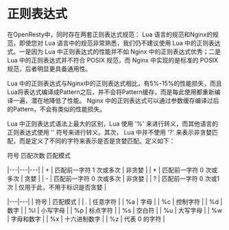 # 正则表达式

在OpenResty中，同时存在两套正则表达式规范： Lua 语言的规范和Nginx的规范，即使您对 Lua 语言中的规范非常熟悉，我们仍不建议使用 Lua 中的正则表达式。一是因为 Lua 中正则表达式的性能并不如 Nginx 中的正则表达式优秀；二是 Lua 中的正则表达式并不符合 POSIX 规范，而 Nginx 中实现的是标准的 POSIX 规范，后者明显更具备通用性。

Lua 中的正则表达式与Nginx中的正则表达式相比，有5%-15%的性能损失，而且Lua将表达式编译成Pattern之后，并不会将Pattern缓存，而是每此使用都重新编译一遍，潜在地降低了性能。 Nginx 中的正则表达式可以通过参数缓存编译过后的Pattern，不会有类似的性能损失。

Lua 中正则表达式语法上最大的区别，Lua 使用 '%' 来进行转义，而其他语言的正则表达式使用 '\' 符号来进行转义。其次， Lua 中并不使用 '?' 来表示非贪婪匹配，而是定义了不同的字符来表示是否是贪婪匹配。定义如下：

符号	匹配次数	匹配模式

|---|---|---|
| + | 匹配前一字符 1 次或多次 | 非贪婪 |
| * | 匹配前一字符 0 次或多次 | 贪婪 |
| - | 匹配前一字符 0 次或多次 | 非贪婪 |
| ? | 匹配前一字符 0 次或1次 | 仅用于此，不用于标识是否贪婪 |


|---|---|
| 符号 | 匹配模式 |
| . | 任意字符 |
| %a | 字母 |
| %c | 控制字符 |
| %d | 数字 |
| %l | 小写字母 |
| %p | 标点字符 |
| %s | 空白符 |
| %u | 大写字母 |
| %w | 字母和数字 |
| %x | 十六进制数字 |
| %z | 代表 0 的字符 |

